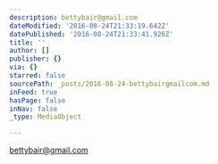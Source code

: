 ```yaml
---
description: bettybair@gmail.com
dateModified: '2016-08-24T21:33:19.642Z'
datePublished: '2016-08-24T21:33:41.926Z'
title: ''
author: []
publisher: {}
via: {}
starred: false
sourcePath: _posts/2016-08-24-bettybairgmailcom.md
inFeed: true
hasPage: false
inNav: false
_type: MediaObject

---
```

bettybair@gmail.com